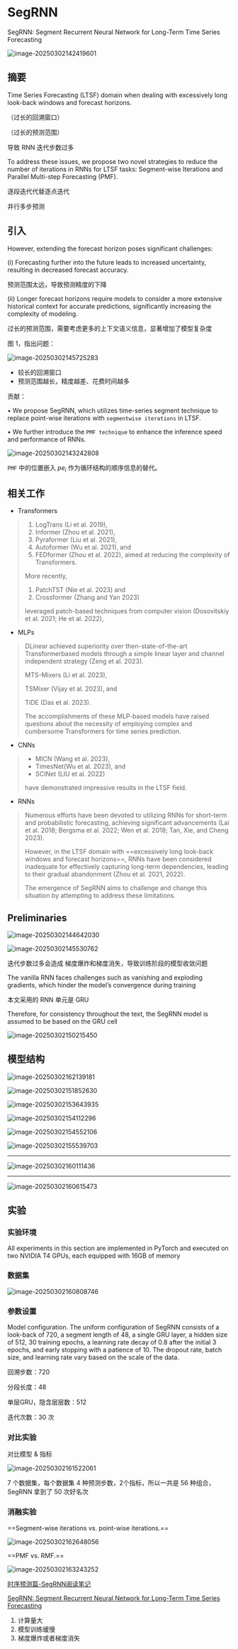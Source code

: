 # SegRNN

SegRNN: Segment Recurrent Neural Network for Long-Term Time Series Forecasting

![image-20250302142419601](images/image-20250302142419601.png)

## 摘要

Time Series Forecasting (LTSF) domain when dealing with excessively long look-back windows and forecast horizons.

（过长的回溯窗口）

（过长的预测范围）

导致 RNN 迭代步数过多

To address these issues, we propose two novel strategies to reduce the number of iterations in RNNs for LTSF tasks: Segment-wise Iterations and Parallel Multi-step Forecasting (PMF).

逐段迭代代替逐点迭代

并行多步预测

## 引入

However, extending the forecast horizon poses significant challenges: 

(i) Forecasting further into the future leads to increased uncertainty, resulting in decreased forecast accuracy.

预测范围太远，导致预测精度的下降

 (ii) Longer forecast horizons require models to consider a more extensive historical context for accurate predictions, significantly increasing the complexity of modeling.

过长的预测范围，需要考虑更多的上下文语义信息，显著增加了模型复杂度

图 1，指出问题：

![image-20250302145725283](images/image-20250302145725283.png)

- 较长的回溯窗口
- 预测范围越长，精度越差、花费时间越多

贡献：

• We propose SegRNN, which utilizes time-series segment technique to replace point-wise iterations with `segmentwise iterations` in LTSF. 

• We further introduce the `PMF technique` to enhance the inference speed and performance of RNNs.

![image-20250302143242808](images/image-20250302143242808.png)

`PMF` 中的位置嵌入 $pe_i$ 作为循环结构的顺序信息的替代。

## 相关工作

- Transformers

> 1. LogTrans (Li et al. 2019), 
> 2. Informer (Zhou et al. 2021), 
> 3. Pyraformer (Liu et al. 2021), 
> 4. Autoformer (Wu et al. 2021), and 
> 5. FEDformer (Zhou et al. 2022), aimed at reducing the complexity of Transformers. 
>
> More recently, 
>
> 1. PatchTST (Nie et al. 2023) and 
> 2. Crossformer (Zhang and Yan 2023) 
>
> leveraged patch-based techniques from computer vision (Dosovitskiy et al. 2021; He et al. 2022),

- MLPs

>  DLinear achieved superiority over then-state-of-the-art Transformerbased models through a simple linear layer and channel independent strategy (Zeng et al. 2023). 
>
> MTS-Mixers (Li et al. 2023), 
>
> TSMixer (Vijay et al. 2023), and 
>
> TiDE (Das et al. 2023). 
>
> The accomplishments of these MLP-based models have raised questions about the necessity of employing complex and cumbersome Transformers for time series prediction.

- CNNs

> - MICN (Wang et al. 2023), 
> - TimesNet(Wu et al. 2023), and 
> - SCINet (LIU et al. 2022)
>
>  have demonstrated impressive results in the LTSF field.

- RNNs

> Numerous efforts have been devoted to utilizing RNNs for short-term and probabilistic forecasting, achieving significant advancements (Lai et al. 2018; Bergsma et al. 2022; Wen et al. 2018; Tan, Xie, and Cheng 2023).
>
> However, in the LTSF domain with ==excessively long look-back windows and forecast horizons==, RNNs have been considered inadequate for effectively capturing long-term dependencies, leading to their gradual abandonment (Zhou et al. 2021, 2022). 
>
> The emergence of SegRNN aims to challenge and change this situation by attempting to address these limitations.

## Preliminaries

![image-20250302144642030](images/image-20250302144642030.png)

![image-20250302145530762](images/image-20250302145530762.png)

迭代步数过多会造成 梯度爆炸和梯度消失，导致训练阶段的模型收敛问题

The vanilla RNN faces challenges such as vanishing and exploding gradients, which hinder the model’s convergence during training

本文采用的 RNN 单元是 GRU

Therefore, for consistency throughout the text, the SegRNN model is assumed to be based on the GRU cell

![image-20250302150215450](images/image-20250302150215450.png)

## 模型结构



![image-20250302162139181](images/image-20250302162139181.png)



![image-20250302151852630](images/image-20250302151852630.png)

![image-20250302153643935](images/image-20250302153643935.png)

![image-20250302154112296](images/image-20250302154112296.png)

![image-20250302154552106](images/image-20250302154552106.png)

![image-20250302155539703](images/image-20250302155539703.png)

----

![image-20250302160111436](images/image-20250302160111436.png)

-----

![image-20250302160615473](images/image-20250302160615473.png)

## 实验

### 实验环境

All experiments in this section are implemented in PyTorch and executed on two NVIDIA T4 GPUs, each equipped with 16GB of memory

### 数据集

![image-20250302160808746](images/image-20250302160808746.png)

### 参数设置

Model configuration. The uniform configuration of SegRNN consists of a look-back of 720, a segment length of 48, a single GRU layer, a hidden size of 512, 30 training epochs, a learning rate decay of 0.8 after the initial 3 epochs, and early stopping with a patience of 10. The dropout rate, batch size, and learning rate vary based on the scale of the data.

回溯步数：720

分段长度：48

单层GRU，隐含层层数：512

迭代次数：30 次

### 对比实验

对比模型 & 指标

![image-20250302161522061](images/image-20250302161522061.png)

7 个数据集，每个数据集 4 种预测步数，2个指标，所以一共是 56 种组合，SegRNN 拿到了 50 次好名次



### 消融实验

==Segment-wise iterations vs. point-wise iterations.== 

![image-20250302162648056](images/image-20250302162648056.png)

==PMF vs. RMF.==

![image-20250302163243252](images/image-20250302163243252.png)

[时序预测篇-SegRNN阅读笔记](https://zhuanlan.zhihu.com/p/684429421)

[SegRNN: Segment Recurrent Neural Network for Long-Term Time Series Forecasting](https://paperswithcode.com/paper/segrnn-segment-recurrent-neural-network-for)

1. 计算量大
2. 模型训练缓慢
3. 梯度爆炸或者梯度消失